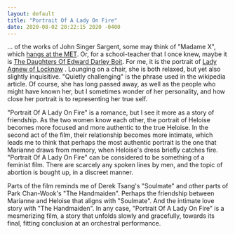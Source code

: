 ```yaml
---
layout: default
title: "Portrait Of A Lady On Fire"
date: 2020-08-02 20:22:15 2020 -0400
---
```


... of the works of John Singer Sargent, some may think of "Madame X", which [hangs at the MET](https://www.metmuseum.org/art/collection/search/12127). Or, for a school-teacher that I once knew, maybe it is [The Daughters Of Edward Darley Boit](https://www.johnsingersargent.org/The-Daughters-Of-Edward-Darley-Boit.html). For me, it is the portrait of [Lady Agnew of Locknaw](https://en.wikipedia.org/wiki/Lady_Agnew_of_Lochnaw) . Lounging on a chair, she is both relaxed, but yet also slightly inquisitive. "Quietly challenging" is the phrase used in the wikipedia article. Of course, she has long passed away, as well as the people who might have known her, but I sometimes wonder of her personality, and how close her portrait is to representing her true self.

"Portrait Of A Lady On Fire" is a romance, but I see it more as a story of friendship. As the two women know each other, the portrait of Heloise becomes more focused and more authentic to the true Heloise. In the second act of the film, their relationship becomes more intimate, which leads me to think that perhaps the most authentic portrait is the one that Marianne draws from memory, when Heloise's dress briefly catches fire. "Portrait Of A Lady On Fire" can be considered to be something of a feminist film. There are scarcely any spoken lines by men, and the topic of abortion is bought up, in a discreet manner.

Parts of the film reminds me of Derek Tsang's "Soulmate" and other parts of Park Chan-Wook's "The Handmaiden". Perhaps the friendship between Marianne and Heloise that aligns with "Soulmate". And the intimate love story with "The Handmaiden". In any case, "Portrait Of A Lady On Fire" is a mesmerizing film, a story that unfolds slowly and gracefully, towards its final, fitting conclusion at an orchestral performance.